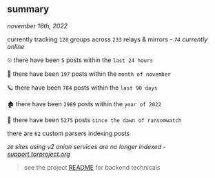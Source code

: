 
## summary
_november 16th, 2022_

currently tracking `128` groups across `233` relays & mirrors - _`74` currently online_

⏲ there have been `5` posts within the `last 24 hours`

🦈 there have been `197` posts within the `month of november`

🪐 there have been `784` posts within the `last 90 days`

🏚 there have been `2989` posts within the `year of 2022`

🦕 there have been `5275` posts `since the dawn of ransomwatch`

there are `62` custom parsers indexing posts

_`20` sites using v2 onion services are no longer indexed - [support.torproject.org](https://support.torproject.org/onionservices/v2-deprecation/)_

> see the project [README](https://github.com/joshhighet/ransomwatch#ransomwatch--) for backend technicals
